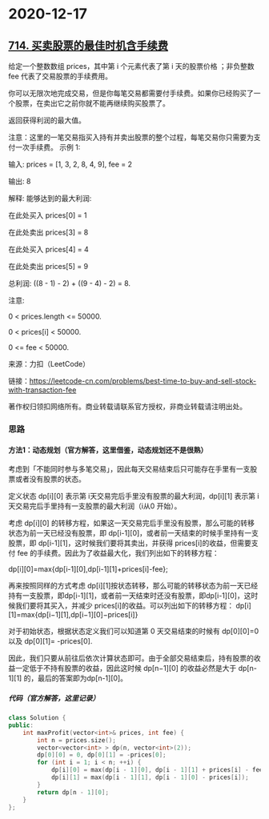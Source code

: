 # 2020-12-17

## [714. 买卖股票的最佳时机含手续费](https://leetcode-cn.com/problems/best-time-to-buy-and-sell-stock-with-transaction-fee/)

给定一个整数数组 prices，其中第 i 个元素代表了第 i 天的股票价格 ；非负整数 fee 代表了交易股票的手续费用。

你可以无限次地完成交易，但是你每笔交易都需要付手续费。如果你已经购买了一个股票，在卖出它之前你就不能再继续购买股票了。

返回获得利润的最大值。

注意：这里的一笔交易指买入持有并卖出股票的整个过程，每笔交易你只需要为支付一次手续费。
示例 1:

输入: prices = [1, 3, 2, 8, 4, 9], fee = 2

输出: 8

解释: 能够达到的最大利润:  

在此处买入 prices[0] = 1

在此处卖出 prices[3] = 8

在此处买入 prices[4] = 4

在此处卖出 prices[5] = 9

总利润: ((8 - 1) - 2) + ((9 - 4) - 2) = 8.

注意:

0 < prices.length <= 50000.

0 < prices[i] < 50000.

0 <= fee < 50000.

来源：力扣（LeetCode）

链接：https://leetcode-cn.com/problems/best-time-to-buy-and-sell-stock-with-transaction-fee

著作权归领扣网络所有。商业转载请联系官方授权，非商业转载请注明出处。



### 思路

#### 方法1：动态规划（官方解答，这里借鉴，动态规划还不是很熟）

考虑到「不能同时参与多笔交易」，因此每天交易结束后只可能存在手里有一支股票或者没有股票的状态。

定义状态 dp\[i][0] 表示第 i天交易完后手里没有股票的最大利润，dp\[i][1] 表示第 i天交易完后手里持有一支股票的最大利润（i从0 开始）。

考虑 dp\[i][0] 的转移方程，如果这一天交易完后手里没有股票，那么可能的转移状态为前一天已经没有股票，即 dp\[i-1][0]，或者前一天结束的时候手里持有一支股票，即 dp\[i-1][1]，这时候我们要将其卖出，并获得 prices[i]的收益，但需要支付 fee 的手续费。因此为了收益最大化，我们列出如下的转移方程：

dp\[i][0]=max{dp\[i-1][0],dp\[i-1][1]+prices[i]-fee};

再来按照同样的方式考虑 dp\[i][1]按状态转移，那么可能的转移状态为前一天已经持有一支股票，即dp\[i-1][1]，或者前一天结束时还没有股票，即dp\[i-1][0]，这时候我们要将其买入，并减少 prices[i]的收益。可以列出如下的转移方程：
dp\[i][1]=max{dp\[i−1][1],dp\[i−1][0]−prices[i]}

对于初始状态，根据状态定义我们可以知道第 0 天交易结束的时候有 dp\[0][0]=0 以及 dp\[0][1]= -prices[0].

因此，我们只要从前往后依次计算状态即可。由于全部交易结束后，持有股票的收益一定低于不持有股票的收益，因此这时候 dp\[n−1][0] 的收益必然是大于 dp\[n-1][1] 的，最后的答案即为dp\[n-1][0]。



##### 代码（官方解答，这里记录）

```cpp
class Solution {
public:
    int maxProfit(vector<int>& prices, int fee) {
        int n = prices.size();
        vector<vector<int> > dp(n, vector<int>(2));
        dp[0][0] = 0, dp[0][1] = -prices[0];
        for (int i = 1; i < n; ++i) {
            dp[i][0] = max(dp[i - 1][0], dp[i - 1][1] + prices[i] - fee);
            dp[i][1] = max(dp[i - 1][1], dp[i - 1][0] - prices[i]);
        }
        return dp[n - 1][0];
    }
};
```

